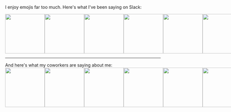 I enjoy emojis far too much. Here's what I've been saying on Slack:
<br/>
<div style="display:flex">
  <img src="https://cratebots.herokuapp.com/last_reactions/0" width="128px" />
  <img src="https://cratebots.herokuapp.com/last_reactions/1" width="128px" />
  <img src="https://cratebots.herokuapp.com/last_reactions/2" width="128px" />
  <img src="https://cratebots.herokuapp.com/last_reactions/3" width="128px" />
  <img src="https://cratebots.herokuapp.com/last_reactions/4" width="128px" />
  <img src="https://cratebots.herokuapp.com/last_reactions/5" width="128px" />
</div>
<hr/>
And here's what my coworkers are saying about me:
<br/>
<div style="display:flex">
  <img src="https://cratebots.herokuapp.com/last_reactions_to_me/0" width="128px" />
  <img src="https://cratebots.herokuapp.com/last_reactions_to_me/1" width="128px" />
  <img src="https://cratebots.herokuapp.com/last_reactions_to_me/2" width="128px" />
  <img src="https://cratebots.herokuapp.com/last_reactions_to_me/3" width="128px" />
  <img src="https://cratebots.herokuapp.com/last_reactions_to_me/4" width="128px" />
  <img src="https://cratebots.herokuapp.com/last_reactions_to_me/5" width="128px" />
</div>
